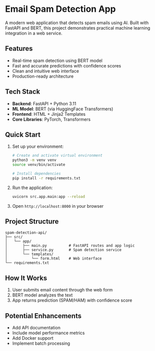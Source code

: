 # Email Spam Detection App

A modern web application that detects spam emails using AI. Built with FastAPI and BERT, this project demonstrates practical machine learning integration in a web service.

## Features

- Real-time spam detection using BERT model
- Fast and accurate predictions with confidence scores
- Clean and intuitive web interface
- Production-ready architecture

## Tech Stack

- **Backend**: FastAPI + Python 3.11
- **ML Model**: BERT (via HuggingFace Transformers)
- **Frontend**: HTML + Jinja2 Templates
- **Core Libraries**: PyTorch, Transformers

## Quick Start

1. Set up your environment:
   ```bash
   # Create and activate virtual environment
   python3 -m venv venv
   source venv/bin/activate

   # Install dependencies
   pip install -r requirements.txt
   ```

2. Run the application:
   ```bash
   uvicorn src.app.main:app --reload
   ```

3. Open `http://localhost:8000` in your browser

## Project Structure

```
spam-detection-api/
├── src/
│   └── app/
│       ├── main.py          # FastAPI routes and app logic
│       ├── service.py       # Spam detection service
│       └── templates/
│           └── form.html    # Web interface
└── requirements.txt
```

## How It Works

1. User submits email content through the web form
2. BERT model analyzes the text
3. App returns prediction (SPAM/HAM) with confidence score

## Potential Enhancements

- Add API documentation
- Include model performance metrics
- Add Docker support
- Implement batch processing